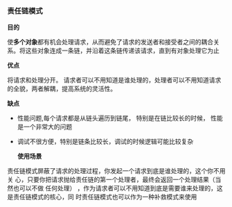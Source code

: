 ### 责任链模式

**目的**

使**多个对象**都有机会处理请求，从而避免了请求的发送者和接受者之间的耦合关系。将这些对象连成一条链，并沿着这条链传递该请求，直到有对象处理它为止

**优点**

将请求和处理分开。 请求者可以不用知道是谁处理的，处理者可以不用知道请求的全貌，两者解耦，提高系统的灵活性。

**缺点**

- 性能问题,每个请求都是从链头遍历到链尾， 特别是在链比较长的时候， 性能是一个非常大的问题

- 调试不很方便，特别是链条比较长，调试的时候逻辑可能比较复杂


  **使用场景**

责任链模式屏蔽了请求的处理过程，你发起一个请求到底是谁处理的，这个你不用关
心，只要你把请求抛给责任链的第一个处理者，最终会返回一个处理结果（当然也可以不做
任何处理） ，作为请求者可以不用知道到底是需要谁来处理的，这是责任链模式的核心，同
时责任链模式也可以作为一种补救模式来使用